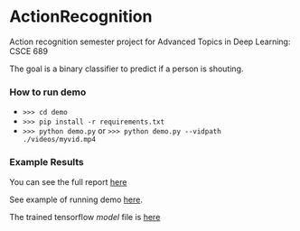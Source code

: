 # ActionRecognition
Action recognition semester project for Advanced Topics in Deep Learning: CSCE 689

The goal is a binary classifier to predict if a person is shouting.

### How to run demo

- `>>> cd demo`
- `>>> pip install -r requirements.txt`
- `>>> python demo.py` or `>>> python demo.py --vidpath ./videos/myvid.mp4`

### Example Results
You can see the full report [here](https://github.com/josiahcoad/ActionRecognition/blob/master/689%20Report%203.pdf)

See example of running demo [here](https://youtu.be/Yi-h_lC-KSg).

The trained tensorflow *model* file is [here](https://github.com/josiahcoad/ActionRecognition/blob/master/demo/assets/model.h5)
